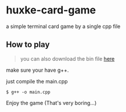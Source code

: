 # huxke-card-game

a simple terminal card game by a single cpp file

## How to play

> you can also download the bin file [here](https://github.com/4627488/huxke-card-game/releases)

make sure your have g++.

just compile the main.cpp

```
$ g++ -o main.cpp
```

Enjoy the game (That's very boring...)

